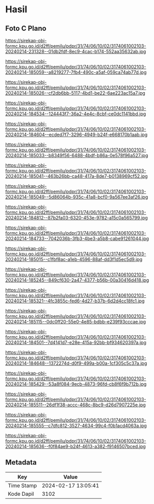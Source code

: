 # Hasil

## Foto C Plano

https://sirekap-obj-formc.kpu.go.id/d2ff/pemilu/pdpr/31/74/06/10/02/3174061002103-20240214-231328--01db2fdf-8ec9-4cac-b174-552aa35632ab.jpg

https://sirekap-obj-formc.kpu.go.id/d2ff/pemilu/pdpr/31/74/06/10/02/3174061002103-20240214-185059--a8219277-7fb4-490c-a5af-059ca74ab77d.jpg

https://sirekap-obj-formc.kpu.go.id/d2ff/pemilu/pdpr/31/74/06/10/02/3174061002103-20240214-185026--cf2db6bb-5117-4bd1-be22-6ae223ac15a7.jpg

https://sirekap-obj-formc.kpu.go.id/d2ff/pemilu/pdpr/31/74/06/10/02/3174061002103-20240214-184534--124443f7-36a2-4e4c-8cbf-ce0dc1141bbd.jpg

https://sirekap-obj-formc.kpu.go.id/d2ff/pemilu/pdpr/31/74/06/10/02/3174061002103-20240214-184604--ecded7f7-3296-4949-b24f-e668170b1aab.jpg

https://sirekap-obj-formc.kpu.go.id/d2ff/pemilu/pdpr/31/74/06/10/02/3174061002103-20240214-185033--b8349f56-6488-4bdf-b86a-0e578f96a527.jpg

https://sirekap-obj-formc.kpu.go.id/d2ff/pemilu/pdpr/31/74/06/10/02/3174061002103-20240214-185041--463b26bb-ca48-417a-8de7-b0138969cf52.jpg

https://sirekap-obj-formc.kpu.go.id/d2ff/pemilu/pdpr/31/74/06/10/02/3174061002103-20240214-185049--5d86064b-935c-41a8-bcf0-9a567ee3af26.jpg

https://sirekap-obj-formc.kpu.go.id/d2ff/pemilu/pdpr/31/74/06/10/02/3174061002103-20240214-184812--87b2fa03-6320-453e-9782-a15c0a565799.jpg

https://sirekap-obj-formc.kpu.go.id/d2ff/pemilu/pdpr/31/74/06/10/02/3174061002103-20240214-184733--7042036b-3fb3-4be3-a5b8-cabe91261044.jpg

https://sirekap-obj-formc.kpu.go.id/d2ff/pemilu/pdpr/31/74/06/10/02/3174061002103-20240214-185015--c1fbf8ac-a1eb-4596-88af-dd3f1d5ec5d9.jpg

https://sirekap-obj-formc.kpu.go.id/d2ff/pemilu/pdpr/31/74/06/10/02/3174061002103-20240214-185245--849cf630-2a47-4377-b56b-00a30416d418.jpg

https://sirekap-obj-formc.kpu.go.id/d2ff/pemilu/pdpr/31/74/06/10/02/3174061002103-20240214-185321--4fc3855c-fed6-4d27-b37b-6d2d4cc18fc1.jpg

https://sirekap-obj-formc.kpu.go.id/d2ff/pemilu/pdpr/31/74/06/10/02/3174061002103-20240214-185115--0dc0ff20-55e0-4e85-bdbb-e239f93cccae.jpg

https://sirekap-obj-formc.kpu.go.id/d2ff/pemilu/pdpr/31/74/06/10/02/3174061002103-20240214-184501--7d4141d7-e28e-415a-92bb-bf934620397a.jpg

https://sirekap-obj-formc.kpu.go.id/d2ff/pemilu/pdpr/31/74/06/10/02/3174061002103-20240214-184648--1372274d-d0f9-499a-b00a-1cf305c5c37a.jpg

https://sirekap-obj-formc.kpu.go.id/d2ff/pemilu/pdpr/31/74/06/10/02/3174061002103-20240214-185429--53a8f084-9ecb-4873-96fd-cb8f6f9b712b.jpg

https://sirekap-obj-formc.kpu.go.id/d2ff/pemilu/pdpr/31/74/06/10/02/3174061002103-20240214-185511--26df1f38-accc-468c-8bc9-d26d7907225e.jpg

https://sirekap-obj-formc.kpu.go.id/d2ff/pemilu/pdpr/31/74/06/10/02/3174061002103-20240214-185555--c7dfc812-3527-4634-99c4-f0b1acd4063a.jpg

https://sirekap-obj-formc.kpu.go.id/d2ff/pemilu/pdpr/31/74/06/10/02/3174061002103-20240214-185636--f0f84ae9-b24f-4613-a382-f9146507bced.jpg


## Metadata

| Key        | Value               |
| ---------- | ------------------- |
| Time Stamp | 2024-02-17 13:05:41 |
| Kode Dapil | 3102                |



